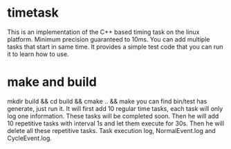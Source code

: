 # timetask
This is an implementation of the C++ based timing task on the linux platform.
Minimum precision guaranteed to 10ms. You can add multiple tasks that start in same time.
It provides a simple test code that you can run it to learn how to use.

# make and build
mkdir build && cd build && cmake .. && make
you can find bin/test has generate, just run it. 
It will first add 10 regular time tasks, each task will only log one information. These tasks will be completed soon. Then he will add 10 repetitive tasks with interval 1s and let them execute for 30s. Then he will delete all these repetitive tasks. Task execution log, NormalEvent.log and CycleEvent.log.
